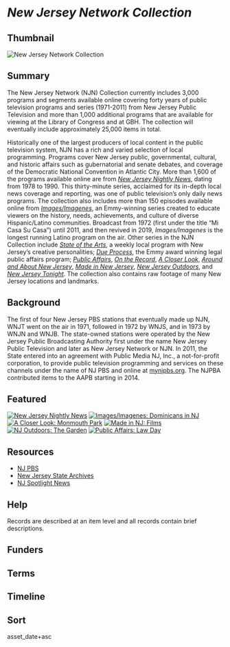 # <em>New Jersey Network Collection</em>

## Thumbnail

![New Jersey Network Collection](https://s3.amazonaws.com/americanarchive.org/special-collections/NJN_specialcollection_logocollage.png "New Jersey Network Collection")

## Summary

The New Jersey Network (NJN) Collection currently includes 3,000 programs and segments available online covering forty years of public television programs and series (1971-2011) from New Jersey Public Television and more than 1,000 additional programs that are available for viewing at the Library of Congress and at GBH. The collection will eventually include approximately 25,000 items in total. 

Historically one of the largest producers of local content in the public television system, NJN has a rich and varied selection of local programming. Programs cover New Jersey public, governmental, cultural, and historic affairs such as gubernatorial and senate debates, and coverage of the Democratic National Convention in Atlantic City. More than 1,600 of the programs available online are from [*New Jersey Nightly News*](https://americanarchive.org/catalog?f%5Baccess_types%5D%5B%5D=online&f%5Bseries_titles%5D%5B%5D=New+Jersey+Nightly+News&sort=asset_date+asc), dating from 1978 to 1990. This thirty-minute series, acclaimed for its in-depth local news coverage and reporting, was one of public television’s only daily news programs. The collection also includes more than 150 episodes available online from [*Images/Imagenes*](https://americanarchive.org/catalog?f%5Bseries_titles%5D%5B%5D=Images%2FImagenes&f[access_types][]=online), an Emmy-winning series created to educate viewers on the history, needs, achievements, and culture of diverse Hispanic/Latino communities. Broadcast from 1972 (first under the title “Mi Casa Su Casa”) until 2011, and then revived in 2019, *Images/Imagenes* is the longest running Latino program on the air. Other series in the NJN Collection include [*State of the Arts*](https://americanarchive.org/catalog?f%5Bseries_titles%5D%5B%5D=State+of+the+Arts&f[access_types][]=digitized), a weekly local program with New Jersey’s creative personalities; [*Due Process*](https://americanarchive.org/catalog?f%5Bseries_titles%5D%5B%5D=Due+Process&f[access_types][]=digitized), the Emmy award winning legal public affairs program; [*Public Affairs*](https://americanarchive.org/catalog?f%5Bcontributing_organizations%5D%5B%5D=New+Jersey+Network+%28NJ%29&q=%22Public+Affairs%22&utf8=%E2%9C%93&f[access_types][]=online), [*On the Record*](https://americanarchive.org/catalog?f%5Bseries_titles%5D%5B%5D=On+the+Record&f[access_types][]=online), [*A Closer Look*](https://americanarchive.org/catalog?f%5Bcontributing_organizations%5D%5B%5D=New+Jersey+Network+%28NJ%29&q=%22A+Closer+Look%22&utf8=%E2%9C%93&f[access_types][]=online), [*Around and About New Jersey*](https://americanarchive.org/catalog?utf8=%E2%9C%93&f%5Bcontributing_organizations%5D%5B%5D=New+Jersey+Network+%28NJ%29&f%5Baccess_types%5D%5B%5D=digitized&q=%22Around+and+About%22), [*Made in New Jersey*](https://americanarchive.org/catalog?f%5Bcontributing_organizations%5D%5B%5D=New+Jersey+Network+%28NJ%29&q=%22Made+in+New+Jersey%22&utf8=%E2%9C%93&f[access_types][]=online), [*New Jersey Outdoors*](https://americanarchive.org/catalog?f%5Bseries_titles%5D%5B%5D=New+Jersey+Outdoors&f[access_types][]=digitized), and [*New Jersey Tonight*](https://americanarchive.org/catalog?f%5Bseries_titles%5D%5B%5D=New+Jersey+Tonight&f[access_types][]=digitized). The collection also contains raw footage of many New Jersey locations and landmarks.

## Background

The first of four New Jersey PBS stations that eventually made up NJN, WNJT went on the air in 1971, followed in 1972 by WNJS, and in 1973 by WNJN and WNJB. The state-owned stations were operated by the New Jersey Public Broadcasting Authority first under the name New Jersey Public Television and later as New Jersey Network or NJN. In 2011, the State entered into an agreement with Public Media NJ, Inc., a not-for-profit corporation, to provide public television programming and services on these channels under the name of NJ PBS and online at [mynjpbs.org](https://www.njtvonline.org/). The NJPBA contributed items to the AAPB starting in 2014.

## Featured

[![New Jersey Nightly News](https://s3.amazonaws.com/americanarchive.org/special-collections/cpb-aacip-259-j09w3h1x.jpg)](/catalog/cpb-aacip-259-j09w3h1x)
[![Images/Imagenes: Dominicans in NJ](https://s3.amazonaws.com/americanarchive.org/special-collections/cpb-aacip-259-mp4vmq87.jpg)](/catalog/cpb-aacip-259-mp4vmq87)
[![A Closer Look: Monmouth Park](https://s3.amazonaws.com/americanarchive.org/special-collections/cpb-aacip-259-wh2dck9c.jpg)](/catalog/cpb-aacip_259-wh2dck9c)
[![Made in NJ: Films](https://s3.amazonaws.com/americanarchive.org/special-collections/cpb-aacip-259-mk657n85.jpg)](/catalog/cpb-aacip_259-mk657n85)
[![NJ Outdoors: The Garden](https://s3.amazonaws.com/americanarchive.org/special-collections/cpb-aacip-259-5m628654.jpg)](/catalog/cpb-aacip-259-5m628654)
[![Public Affairs: Law Day](https://s3.amazonaws.com/americanarchive.org/special-collections/cpb-aacip-259-fn10s08r.jpg)](/catalog/cpb-aacip-259-fn10s08r)

## Resources

- [NJ PBS](https://www.njtvonline.org/)
- [New Jersey State Archives](https://www.nj.gov/state/archives/index.html)
- [NJ Spotlight News](https://www.pbs.org/show/nj-spotlight-news/)

## Help

Records are described at an item level and all records contain brief descriptions.

## Funders

## Terms

## Timeline

## Sort

asset_date+asc
